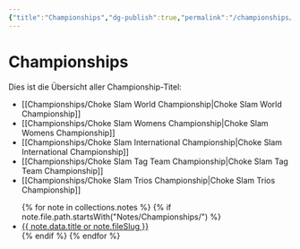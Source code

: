```yaml
---
{"title":"Championships","dg-publish":true,"permalink":"/championships/","dgPassFrontmatter":true,"noteIcon":""}
---
```


# Championships
Dies ist die Übersicht aller Championship-Titel:

- [[Championships/Choke Slam World Championship\|Choke Slam World Championship]]
- [[Championships/Choke Slam Womens Championship\|Choke Slam Womens Championship]]
- [[Championships/Choke Slam International Championship\|Choke Slam International Championship]]
- [[Championships/Choke Slam Tag Team Championship\|Choke Slam Tag Team Championship]]
- [[Championships/Choke Slam Trios Championship\|Choke Slam Trios Championship]]

<ul>
{% for note in collections.notes %}
  {% if note.file.path.startsWith("Notes/Championships/") %}
    <li>
      <a href="{{ note.url }}">{{ note.data.title or note.fileSlug }}</a>
    </li>
  {% endif %}
{% endfor %}
</ul>
